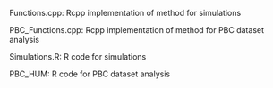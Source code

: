 Functions.cpp: Rcpp implementation of method for simulations

PBC_Functions.cpp: Rcpp implementation of method for PBC dataset analysis

Simulations.R: R code for simulations

PBC_HUM: R code for PBC dataset analysis

